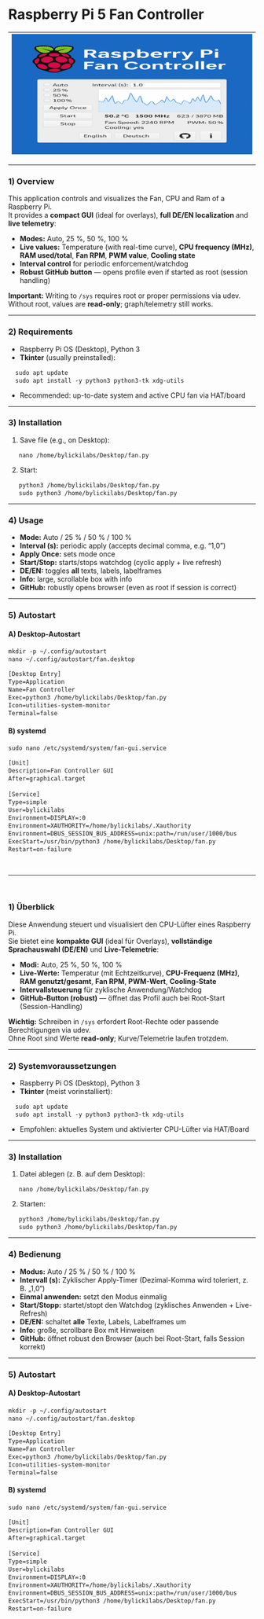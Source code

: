 # Raspberry Pi 5 Fan Controller

|![Logo](/assets/logo.png)|
|---|

---

### 1) Overview
This application controls and visualizes the Fan, CPU and Ram of a Raspberry Pi.  
It provides a **compact GUI** (ideal for overlays), **full DE/EN localization** and **live telemetry**:

- **Modes:** Auto, 25 %, 50 %, 100 %  
- **Live values:** Temperature (with real-time curve), **CPU frequency (MHz)**, **RAM used/total**, **Fan RPM**, **PWM value**, **Cooling state**  
- **Interval control** for periodic enforcement/watchdog  
- **Robust GitHub button** — opens profile even if started as root (session handling)

**Important:** Writing to `/sys` requires root or proper permissions via udev.  
Without root, values are **read-only**; graph/telemetry still works.

---

### 2) Requirements
- Raspberry Pi OS (Desktop), Python 3
- **Tkinter** (usually preinstalled):

```yarn
  sudo apt update
  sudo apt install -y python3 python3-tk xdg-utils
```

- Recommended: up-to-date system and active CPU fan via HAT/board

---

### 3) Installation
1. Save file (e.g., on Desktop):
```yarn
   nano /home/bylickilabs/Desktop/fan.py
```

2. Start:
```yarn
   python3 /home/bylickilabs/Desktop/fan.py
   sudo python3 /home/bylickilabs/Desktop/fan.py
```

---

### 4) Usage
- **Mode:** Auto / 25 % / 50 % / 100 %  
- **Interval (s):** periodic apply (accepts decimal comma, e.g. “1,0”)  
- **Apply Once:** sets mode once  
- **Start/Stop:** starts/stops watchdog (cyclic apply + live refresh)  
- **DE/EN:** toggles **all** texts, labels, labelframes  
- **Info:** large, scrollable box with info  
- **GitHub:** robustly opens browser (even as root if session is correct)

---

### 5) Autostart
#### A) Desktop-Autostart

```yarn
mkdir -p ~/.config/autostart
nano ~/.config/autostart/fan.desktop
```

```yarn
[Desktop Entry]
Type=Application
Name=Fan Controller
Exec=python3 /home/bylickilabs/Desktop/fan.py
Icon=utilities-system-monitor
Terminal=false
```

#### B) systemd

```yarn
sudo nano /etc/systemd/system/fan-gui.service
```

```yarn
[Unit]
Description=Fan Controller GUI
After=graphical.target

[Service]
Type=simple
User=bylickilabs
Environment=DISPLAY=:0
Environment=XAUTHORITY=/home/bylickilabs/.Xauthority
Environment=DBUS_SESSION_BUS_ADDRESS=unix:path=/run/user/1000/bus
ExecStart=/usr/bin/python3 /home/bylickilabs/Desktop/fan.py
Restart=on-failure
```

<br>

---

<br>


### 1) Überblick
Diese Anwendung steuert und visualisiert den CPU-Lüfter eines Raspberry Pi.  
Sie bietet eine **kompakte GUI** (ideal für Overlays), **vollständige Sprachauswahl (DE/EN)** und **Live-Telemetrie**:

- **Modi:** Auto, 25 %, 50 %, 100 %  
- **Live-Werte:** Temperatur (mit Echtzeitkurve), **CPU-Frequenz (MHz)**, **RAM genutzt/gesamt**, **Fan RPM**, **PWM-Wert**, **Cooling-State**  
- **Intervallsteuerung** für zyklische Anwendung/Watchdog  
- **GitHub-Button (robust)** — öffnet das Profil auch bei Root-Start (Session-Handling)

**Wichtig:** Schreiben in `/sys` erfordert Root-Rechte oder passende Berechtigungen via udev.  
Ohne Root sind Werte **read-only**; Kurve/Telemetrie laufen trotzdem.

---

### 2) Systemvoraussetzungen
- Raspberry Pi OS (Desktop), Python 3
- **Tkinter** (meist vorinstalliert):  

```yarn
  sudo apt update
  sudo apt install -y python3 python3-tk xdg-utils
```
- Empfohlen: aktuelles System und aktivierter CPU-Lüfter via HAT/Board

---

### 3) Installation
1. Datei ablegen (z. B. auf dem Desktop):

```yarn
   nano /home/bylickilabs/Desktop/fan.py
```

2. Starten:

```yarn
   python3 /home/bylickilabs/Desktop/fan.py
   sudo python3 /home/bylickilabs/Desktop/fan.py
```

---

### 4) Bedienung
- **Modus:** Auto / 25 % / 50 % / 100 %  
- **Intervall (s):** Zyklischer Apply-Timer (Dezimal-Komma wird toleriert, z. B. „1,0“)  
- **Einmal anwenden:** setzt den Modus einmalig  
- **Start/Stopp:** startet/stopt den Watchdog (zyklisches Anwenden + Live-Refresh)  
- **DE/EN:** schaltet **alle** Texte, Labels, Labelframes um  
- **Info:** große, scrollbare Box mit Hinweisen  
- **GitHub:** öffnet robust den Browser (auch bei Root-Start, falls Session korrekt)

---

### 5) Autostart
#### A) Desktop-Autostart

```yarn
mkdir -p ~/.config/autostart
nano ~/.config/autostart/fan.desktop
```

```yarn
[Desktop Entry]
Type=Application
Name=Fan Controller
Exec=python3 /home/bylickilabs/Desktop/fan.py
Icon=utilities-system-monitor
Terminal=false
```

#### B) systemd

```yarn
sudo nano /etc/systemd/system/fan-gui.service
```

```yarn
[Unit]
Description=Fan Controller GUI
After=graphical.target

[Service]
Type=simple
User=bylickilabs
Environment=DISPLAY=:0
Environment=XAUTHORITY=/home/bylickilabs/.Xauthority
Environment=DBUS_SESSION_BUS_ADDRESS=unix:path=/run/user/1000/bus
ExecStart=/usr/bin/python3 /home/bylickilabs/Desktop/fan.py
Restart=on-failure
```
